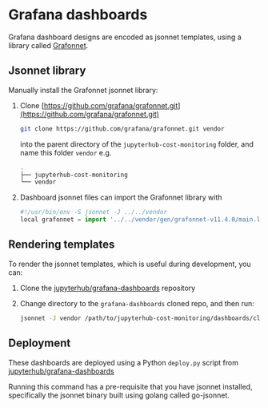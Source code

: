 # Grafana dashboards

Grafana dashboard designs are encoded as jsonnet templates, using a library called [Grafonnet](https://grafana.github.io/grafonnet/index.html).

## Jsonnet library

Manually install the Grafonnet jsonnet library:

1. Clone [https://github.com/grafana/grafonnet.git](https://github.com/grafana/grafonnet.git)

   ```bash
   git clone https://github.com/grafana/grafonnet.git vendor
   ```

   into the parent directory of the `jupyterhub-cost-monitoring` folder, and name this folder `vendor` e.g.

   ```bash
   .
   ├── jupyterhub-cost-monitoring
   └── vendor
   ```

1. Dashboard jsonnet files can import the Grafonnet library with

   ```python
   #!/usr/bin/env -S jsonnet -J ../../vendor
   local grafonnet = import '../../vendor/gen/grafonnet-v11.4.0/main.libsonnet';
   ```

## Rendering templates

To render the jsonnet templates, which is useful during development, you
can:

1. Clone the  [jupyterhub/grafana-dashboards](https://github.com/jupyterhub/grafana-dashboards) repository
2. Change directory to the `grafana-dashboards` cloned repo, and then run:

   ```bash
   jsonnet -J vendor /path/to/jupyterhub-cost-monitoring/dashboards/cloud-cost-aws.jsonnet
   ```

## Deployment

These dashboards are deployed using a Python `deploy.py` script from [jupyterhub/grafana-dashboards](https://github.com/jupyterhub/grafana-dashboards)

Running this command has a pre-requisite that you have jsonnet installed,
specifically the jsonnet binary built using golang called go-jsonnet.

